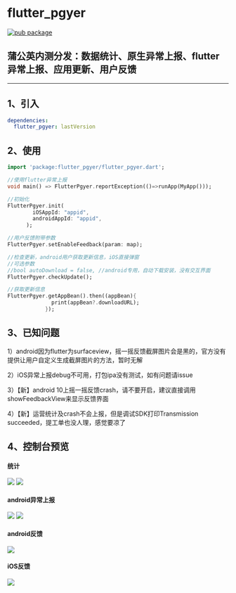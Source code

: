 # flutter_pgyer
[![pub package](https://img.shields.io/pub/v/flutter_pgyer.svg)](https://pub.dartlang.org/packages/flutter_pgyer)

## 蒲公英内测分发：数据统计、原生异常上报、flutter异常上报、应用更新、用户反馈

---

1、引入
--
```yaml
dependencies:
  flutter_pgyer: lastVersion
```

2、使用
----
```dart
import 'package:flutter_pgyer/flutter_pgyer.dart';

//使用flutter异常上报
void main() => FlutterPgyer.reportException(()=>runApp(MyApp()));

//初始化
FlutterPgyer.init(
        iOSAppId: "appid",
        androidAppId: "appid",
      );

//用户反馈附带参数
FlutterPgyer.setEnableFeedback(param: map);

//检查更新，android用户获取更新信息，iOS直接弹窗
//可选参数
//bool autoDownload = false, //android专用，自动下载安装，没有交互界面
FlutterPgyer.checkUpdate();

//获取更新信息
FlutterPgyer.getAppBean().then((appBean){
              print(appBean?.downloadURL);
            });
```
3、已知问题
----
1）android因为flutter为surfaceview，摇一摇反馈截屏图片会是黑的，官方没有提供让用户自定义生成截屏图片的方法，暂时无解

2）iOS异常上报debug不可用，打包ipa没有测试，如有问题请issue

3）【新】android 10上摇一摇反馈crash，请不要开启，建议直接调用showFeedbackView来显示反馈界面

4）【新】运营统计及crash不会上报，但是调试SDK打印Transmission succeeded，提工单也没人理，感觉要凉了

4、控制台预览
----
#### 统计
![](https://github.com/crazecoder/flutter_pgyer/blob/master/screenshot/1.png)
![](https://github.com/crazecoder/flutter_pgyer/blob/master/screenshot/5.png)
#### android异常上报
![](https://github.com/crazecoder/flutter_pgyer/blob/master/screenshot/2.png)
![](https://github.com/crazecoder/flutter_pgyer/blob/master/screenshot/3.png)
#### android反馈
![](https://github.com/crazecoder/flutter_pgyer/blob/master/screenshot/4.png)
#### iOS反馈
![](https://github.com/crazecoder/flutter_pgyer/blob/master/screenshot/6.png)



